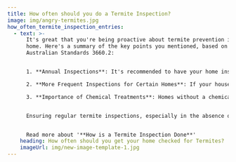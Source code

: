```yaml
---
title: How often should you do a Termite Inspection?
image: img/angry-termites.jpg
how_often_termite_inspection_entries:
  - text: >-
      It's great that you're being proactive about termite prevention in your
      home. Here's a summary of the key points you mentioned, based on
      Australian Standards 3660.2:


      1. **Annual Inspections**: It's recommended to have your home inspected for termites at least once a year. This is in line with the Australian Standards 3660.2, which provides guidelines for termite management.

      2. **More Frequent Inspections for Certain Homes**: If your house is older, has specific architectural features, or is located close to wooded areas, you might need to consider more frequent termite inspections. These factors can increase the risk of termite infestation.

      3. **Importance of Chemical Treatments**: Homes without a chemical barrier are more vulnerable to termite infestations. Regular inspections become even more crucial in such cases. Think of these inspections like regular dental check-ups – they are essential for early detection and prevention of problems.


      Ensuring regular termite inspections, especially in the absence of chemical treatments, is a smart approach to protect your home from potential damage. If you haven't scheduled an inspection recently, it might be a good time to do so.


      Read more about '**How is a Termite Inspection Done**'
    heading: How often should you get your home checked for Termites?
    imageUrl: img/new-image-template-1.jpg
---
```


